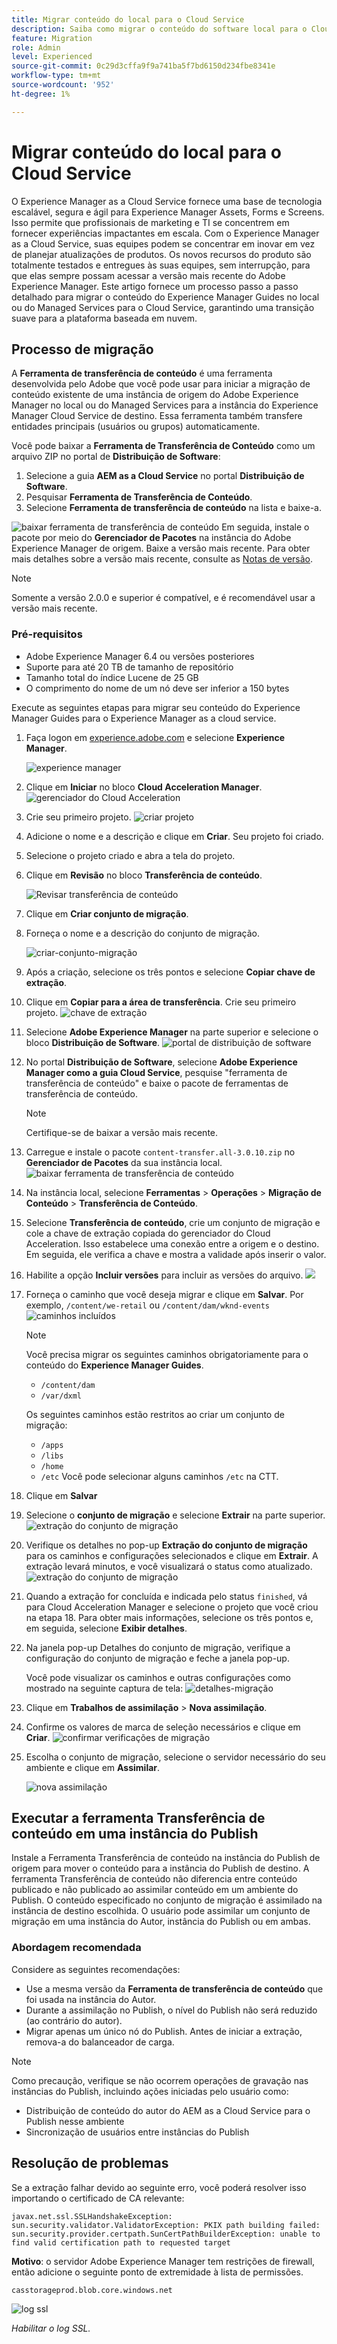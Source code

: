```yaml
---
title: Migrar conteúdo do local para o Cloud Service
description: Saiba como migrar o conteúdo do software local para o Cloud Service
feature: Migration
role: Admin
level: Experienced
source-git-commit: 0c29d3cffa9f9a741ba5f7bd6150d234fbe8341e
workflow-type: tm+mt
source-wordcount: '952'
ht-degree: 1%

---
```


# Migrar conteúdo do local para o Cloud Service

O Experience Manager as a Cloud Service fornece uma base de tecnologia escalável, segura e ágil para Experience Manager Assets, Forms e Screens. Isso permite que profissionais de marketing e TI se concentrem em fornecer experiências impactantes em escala.
Com o Experience Manager as a Cloud Service, suas equipes podem se concentrar em inovar em vez de planejar atualizações de produtos. Os novos recursos do produto são totalmente testados e entregues às suas equipes, sem interrupção, para que elas sempre possam acessar a versão mais recente do Adobe Experience Manager.
Este artigo fornece um processo passo a passo detalhado para migrar o conteúdo do Experience Manager Guides no local ou do Managed Services para o Cloud Service, garantindo uma transição suave para a plataforma baseada em nuvem.

## Processo de migração

A **Ferramenta de transferência de conteúdo** é uma ferramenta desenvolvida pelo Adobe que você pode usar para iniciar a migração de conteúdo existente de uma instância de origem do Adobe Experience Manager no local ou do Managed Services para a instância do Experience Manager Cloud Service de destino.
Essa ferramenta também transfere entidades principais (usuários ou grupos) automaticamente.

Você pode baixar a **Ferramenta de Transferência de Conteúdo** como um arquivo ZIP no portal de **Distribuição de Software**:

1. Selecione a guia **AEM as a Cloud Service** no portal **Distribuição de Software**.
1. Pesquisar **Ferramenta de Transferência de Conteúdo**.
1. Selecione **Ferramenta de transferência de conteúdo** na lista e baixe-a.

![baixar ferramenta de transferência de conteúdo](./assets/content-transfer-tool-software-portal.png)
Em seguida, instale o pacote por meio do **Gerenciador de Pacotes** na instância do Adobe Experience Manager de origem. Baixe a versão mais recente.
Para obter mais detalhes sobre a versão mais recente, consulte as [Notas de versão](https://experienceleague.adobe.com/docs/experience-manager-cloud-service/content/release-notes/release-notes/release-notes-current.html?lang=en).

>[!NOTE]
> 
> Somente a versão 2.0.0 e superior é compatível, e é recomendável usar a versão mais recente.

### Pré-requisitos

* Adobe Experience Manager 6.4 ou versões posteriores
* Suporte para até 20 TB de tamanho de repositório
* Tamanho total do índice Lucene de 25 GB
* O comprimento do nome de um nó deve ser inferior a 150 bytes


Execute as seguintes etapas para migrar seu conteúdo do Experience Manager Guides para o Experience Manager as a cloud service.

1. Faça logon em [experience.adobe.com](https://experience.adobe.com/) e selecione **Experience Manager**.

   ![experience manager](./assets/migration-experience-manager.png)


1. Clique em **Iniciar** no bloco **Cloud Acceleration Manager**.
   ![gerenciador do Cloud Acceleration](./assets/migration-experience-manager-cloud.png)

1. Crie seu primeiro projeto.
   ![criar projeto](./assets/migration-cloud-create-project.png)

1. Adicione o nome e a descrição e clique em **Criar**. Seu projeto foi criado.
1. Selecione o projeto criado e abra a tela do projeto.
1. Clique em **Revisão** no bloco **Transferência de conteúdo**.

   ![Revisar transferência de conteúdo](./assets/migration-content-transfer-review.png)

1. Clique em **Criar conjunto de migração**.

1. Forneça o nome e a descrição do conjunto de migração.


   ![criar-conjunto-migração](./assets/migration-cloud-create-migration-set.png)


1. Após a criação, selecione os três pontos e selecione **Copiar chave de extração**.


1. Clique em **Copiar para a área de transferência**.
Crie seu primeiro projeto.
   ![chave de extração](./assets/migration-copy-to-clipboard.png)

1. Selecione **Adobe Experience Manager** na parte superior e selecione o bloco **Distribuição de Software**.
   ![portal de distribuição de software](./assets/migration-software-portal.png)


1. No portal **Distribuição de Software**, selecione **Adobe Experience Manager como a guia Cloud Service**, pesquise &quot;ferramenta de transferência de conteúdo&quot; e baixe o pacote de ferramentas de transferência de conteúdo.

   >[!NOTE]
   >
   >  Certifique-se de baixar a versão mais recente.

1. Carregue e instale o pacote `content-transfer.all-3.0.10.zip` no **Gerenciador de Pacotes** da sua instância local.
   ![baixar ferramenta de transferência de conteúdo](./assets/content-transfer-tool-software-portal.png)


1. Na instância local, selecione **Ferramentas** > **Operações** > **Migração de Conteúdo** > **Transferência de Conteúdo**.


1. Selecione **Transferência de conteúdo**, crie um conjunto de migração e cole a chave de extração copiada do gerenciador do Cloud Acceleration. Isso estabelece uma conexão entre a origem e o destino. Em seguida, ele verifica a chave e mostra a validade após inserir o valor.

1. Habilite a opção **Incluir versões** para incluir as versões do arquivo.
   ![](./assets/migration-create-migration-set.png)

1. Forneça o caminho que você deseja migrar e clique em **Salvar**.
Por exemplo, `/content/we-retail`
ou
   `/content/dam/wknd-events`
   ![caminhos incluídos](./assets/migration-included-paths.png)



   >[!NOTE]
   >
   > Você precisa migrar os seguintes caminhos obrigatoriamente para o conteúdo do **Experience Manager Guides**.

   * `/content/dam`
   * `/var/dxml`

   Os seguintes caminhos estão restritos ao criar um conjunto de migração:
   * `/apps`
   * `/libs`
   * `/home`
   * `/etc` Você pode selecionar alguns caminhos `/etc` na CTT.

1. Clique em **Salvar**
1. Selecione o **conjunto de migração** e selecione **Extrair** na parte superior.
   ![extração do conjunto de migração ](./assets/migration-extract.png)

1. Verifique os detalhes no pop-up **Extração do conjunto de migração** para os caminhos e configurações selecionados e clique em **Extrair**.
A extração levará minutos, e você visualizará o status como atualizado.
   ![extração do conjunto de migração](./assets/migration-set-extraction.png)

1. Quando a extração for concluída e indicada pelo status `finished`, vá para Cloud Acceleration Manager e selecione o projeto que você criou na etapa 18.
Para obter mais informações, selecione os três pontos e, em seguida, selecione **Exibir detalhes**.


1. Na janela pop-up Detalhes do conjunto de migração, verifique a configuração do conjunto de migração e feche a janela pop-up.

   Você pode visualizar os caminhos e outras configurações como mostrado na seguinte captura de tela:
   ![detalhes-migração](./assets/migration-details.png)


1. Clique em **Trabalhos de assimilação** > **Nova assimilação**.
1. Confirme os valores de marca de seleção necessários e clique em **Criar**.
   ![confirmar verificações de migração](./assets/migration-new-ingestion-acknowledge.png)

1. Escolha o conjunto de migração, selecione o servidor necessário do seu ambiente e clique em **Assimilar**.

   ![nova assimilação](./assets/migration-new-ingestion.png)



## Executar a ferramenta Transferência de conteúdo em uma instância do Publish

Instale a Ferramenta Transferência de conteúdo na instância do Publish de origem para mover o conteúdo para a instância do Publish de destino.
A ferramenta Transferência de conteúdo não diferencia entre conteúdo publicado e não publicado ao assimilar conteúdo em um ambiente do Publish. O conteúdo especificado no conjunto de migração é assimilado na instância de destino escolhida. O usuário pode assimilar um conjunto de migração em uma instância do Autor, instância do Publish ou em ambas.

### Abordagem recomendada

Considere as seguintes recomendações:

* Use a mesma versão da **Ferramenta de transferência de conteúdo** que foi usada na instância do Autor.
* Durante a assimilação no Publish, o nível do Publish não será reduzido (ao contrário do autor).
* Migrar apenas um único nó do Publish. Antes de iniciar a extração, remova-a do balanceador de carga.

>[!NOTE]
>
> Como precaução, verifique se não ocorrem operações de gravação nas instâncias do Publish, incluindo ações iniciadas pelo usuário como:
> * Distribuição de conteúdo do autor do AEM as a Cloud Service para o Publish nesse ambiente
> * Sincronização de usuários entre instâncias do Publish


## Resolução de problemas

Se a extração falhar devido ao seguinte erro, você poderá resolver isso importando o certificado de CA relevante:

`javax.net.ssl.SSLHandshakeException: sun.security.validator.ValidatorException: PKIX path building failed: sun.security.provider.certpath.SunCertPathBuilderException: unable to find valid certification path to requested target`

**Motivo**: o servidor Adobe Experience Manager tem restrições de firewall, então adicione o seguinte ponto de extremidade à lista de permissões.

`casstorageprod.blob.core.windows.net`


![log ssl](./assets/migration-ssl-logging.png)


*Habilitar o log SSL.*




